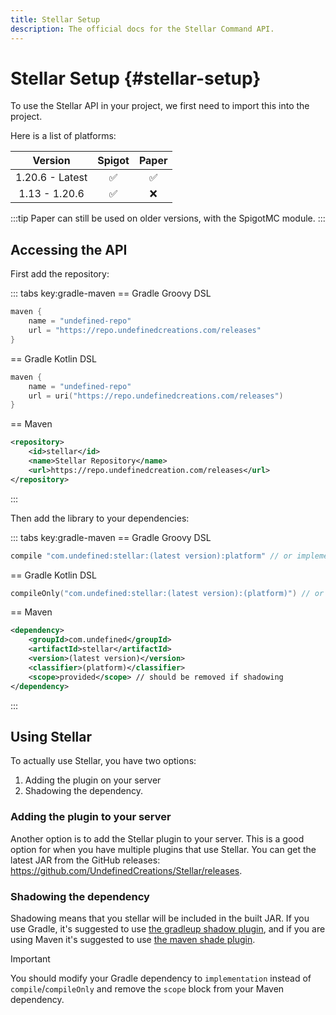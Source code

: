 ```yaml
---
title: Stellar Setup
description: The official docs for the Stellar Command API.
---
```


# Stellar Setup {#stellar-setup}

To use the Stellar API in your project, we first need to import this into the project.

Here is a list of platforms:

|     Version     | Spigot | Paper |
|:---------------:|:------:|:-----:|
| 1.20.6 - Latest |   ✅    |   ✅   |
|  1.13 - 1.20.6  |   ✅    |   ❌   |

:::tip
Paper can still be used on older versions, with the SpigotMC module.
:::

## Accessing the API

First add the repository:

::: tabs key:gradle-maven
== Gradle Groovy DSL
```groovy
maven {
    name = "undefined-repo"
    url = "https://repo.undefinedcreations.com/releases"
}
```
== Gradle Kotlin DSL
```kts
maven {
    name = "undefined-repo"
    url = uri("https://repo.undefinedcreations.com/releases")
}
```
== Maven
```xml
<repository>
    <id>stellar</id>
    <name>Stellar Repository</name>
    <url>https://repo.undefinedcreation.com/releases</url>
</repository>
```
:::

Then add the library to your dependencies:

::: tabs key:gradle-maven
== Gradle Groovy DSL
```groovy
compile "com.undefined:stellar:(latest version):platform" // or implementation if shadowing
```
== Gradle Kotlin DSL
```kts
compileOnly("com.undefined:stellar:(latest version):(platform)") // or implementation if shadowing
```
== Maven
```xml
<dependency>
    <groupId>com.undefined</groupId>
    <artifactId>stellar</artifactId>
    <version>(latest version)</version>
    <classifier>(platform)</classifier>
    <scope>provided</scope> // should be removed if shadowing
</dependency>
```
:::

## Using Stellar

To actually use Stellar, you have two options:

1. Adding the plugin on your server
2. Shadowing the dependency.

### Adding the plugin to your server

Another option is to add the Stellar plugin to your server. This is a good option for when you have multiple plugins that use Stellar. You can get the latest JAR from the GitHub releases: https://github.com/UndefinedCreations/Stellar/releases.

### Shadowing the dependency

Shadowing means that you stellar will be included in the built JAR. If you use Gradle, it's suggested to use [the gradleup shadow plugin](https://gradleup.com/shadow/getting-started/), and if you are using Maven it's suggested to use [the maven shade plugin](https://maven.apache.org/plugins/maven-shade-plugin/usage.html).

> [!IMPORTANT]
> You should modify your Gradle dependency to `implementation` instead of `compile`/`compileOnly` and remove the `scope` block from your Maven dependency.